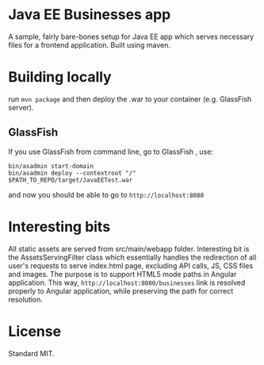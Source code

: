 # Java EE Businesses app

A sample, fairly bare-bones setup for Java EE app which serves necessary files for a frontend application. Built using maven.

# Building locally

run `mvn package` and then deploy the .war to your container (e.g. GlassFish server).

## GlassFish

If you use GlassFish from command line, go to GlassFish , use:

    bin/asadmin start-domain
    bin/asadmin deploy --contextroot "/" $PATH_TO_REPO/target/JavaEETest.war
    
and now you should be able to go to `http://localhost:8080`

# Interesting bits

All static assets are served from src/main/webapp folder. Interesting bit is the AssetsServingFilter class which essentially handles the redirection of all user's requests to serve index.html page, excluding API calls, JS, CSS files and images.
 The purpose is to support HTML5 mode paths in Angular application. This way, `http://localhost:8080/businesses`
 link is resolved properly to Angular application, while preserving the path for correct resolution.

# License

Standard MIT.
